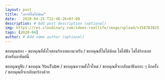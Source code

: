 ```yaml
---
layout: post
title: "เสาร์ที่ไม่ได้ซ้อม"
date:   2020-04-25 T22:48:26+07:00
description: # Add post description (optional)
img: https://res.cloudinary.com/sdees-reallife/image/upload/v1587830251/IMG_20200425_225551.jpg # Add image post (optional)
tags: [2020-04]
author: # Add name author (optional)
---
```

ขอบคุณสอง - ขอบคุณที่ตั้งใจสอนร้องเพลงนะครับ / ขอบคุณที่ไม่ได้ซ้อม ไม่ได้ฟัง ไม่ได้ร้องเลย สำหรับอาทิตย์นี้

<i class="fa fa-child" style="color:plum"></i>

ขอบคุณหูฟัง / ขอบคุณ YouTube / ขอบคุณความตั้งใจใหม่ / ขอบคุณที่จะกลับมาฟังเยอะ ๆ อีกครั้ง / ขอบคุณที่จะกลับมาร้องด้วย
